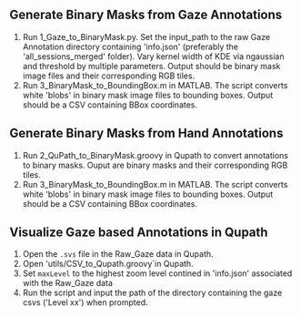## Generate Binary Masks from Gaze Annotations

1) Run 1_Gaze_to_BinaryMask.py. Set the input_path to the raw Gaze Annotation directory containing 'info.json' (preferably the 'all_sessions_merged' folder). Vary kernel width of KDE via ngaussian and threshold by multiple parameters. Output should be binary mask image files and their corresponding RGB tiles.
2) Run 3_BinaryMask_to_BoundingBox.m in MATLAB. The script converts white 'blobs' in binary mask image files to bounding boxes. Output should be a CSV containing BBox coordinates. 

## Generate Binary Masks from Hand Annotations

1) Run 2_QuPath_to_BinaryMask.groovy in Qupath to convert annotations to binary masks. Ouput are binary masks and their corresponding RGB tiles.
2) Run 3_BinaryMask_to_BoundingBox.m in MATLAB. The script converts white 'blobs' in binary mask image files to bounding boxes. Output should be a CSV containing BBox coordinates. 

## Visualize Gaze based Annotations in Qupath
1. Open the `.svs` file in the Raw_Gaze data in Qupath. 
2. Open 'utils/CSV_to_Qupath.groovy`in Qupath.
3. Set `maxLevel` to the highest zoom level contined in 'info.json' associated with the Raw_Gaze data 
4. Run the script and input the path of the directory containing the gaze csvs ('Level xx') when prompted. 
